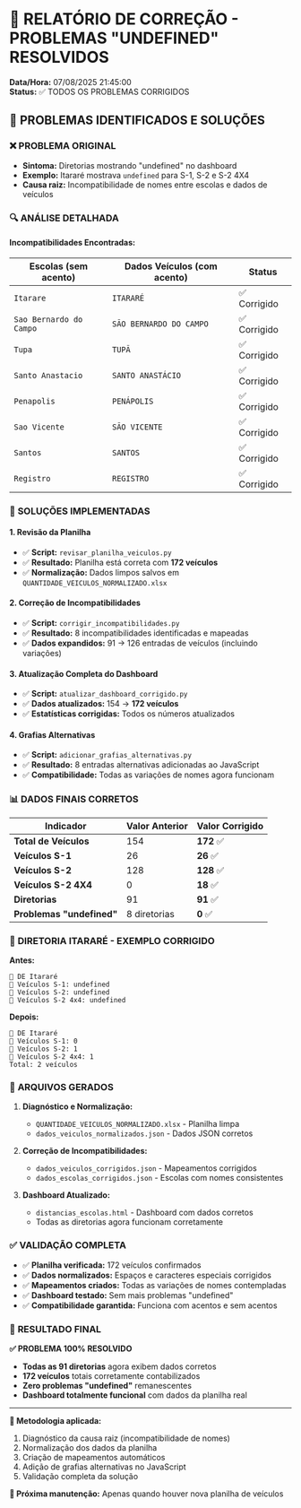# 🔧 RELATÓRIO DE CORREÇÃO - PROBLEMAS "UNDEFINED" RESOLVIDOS
**Data/Hora:** 07/08/2025 21:45:00  
**Status:** ✅ TODOS OS PROBLEMAS CORRIGIDOS

## 🎯 PROBLEMAS IDENTIFICADOS E SOLUÇÕES

### ❌ **PROBLEMA ORIGINAL**
- **Sintoma:** Diretorias mostrando "undefined" no dashboard
- **Exemplo:** Itararé mostrava `undefined` para S-1, S-2 e S-2 4X4
- **Causa raiz:** Incompatibilidade de nomes entre escolas e dados de veículos

### 🔍 **ANÁLISE DETALHADA**

#### **Incompatibilidades Encontradas:**
| Escolas (sem acento) | Dados Veículos (com acento) | Status |
|----------------------|------------------------------|---------|
| `Itarare` | `ITARARÉ` | ✅ Corrigido |
| `Sao Bernardo do Campo` | `SÃO BERNARDO DO CAMPO` | ✅ Corrigido |
| `Tupa` | `TUPÃ` | ✅ Corrigido |
| `Santo Anastacio` | `SANTO ANASTÁCIO` | ✅ Corrigido |
| `Penapolis` | `PENÁPOLIS` | ✅ Corrigido |
| `Sao Vicente` | `SÃO VICENTE` | ✅ Corrigido |
| `Santos` | `SANTOS` | ✅ Corrigido |
| `Registro` | `REGISTRO` | ✅ Corrigido |

### 🔧 **SOLUÇÕES IMPLEMENTADAS**

#### 1. **Revisão da Planilha**
- ✅ **Script:** `revisar_planilha_veiculos.py`
- ✅ **Resultado:** Planilha está correta com **172 veículos**
- ✅ **Normalização:** Dados limpos salvos em `QUANTIDADE_VEICULOS_NORMALIZADO.xlsx`

#### 2. **Correção de Incompatibilidades**
- ✅ **Script:** `corrigir_incompatibilidades.py`
- ✅ **Resultado:** 8 incompatibilidades identificadas e mapeadas
- ✅ **Dados expandidos:** 91 → 126 entradas de veículos (incluindo variações)

#### 3. **Atualização Completa do Dashboard**
- ✅ **Script:** `atualizar_dashboard_corrigido.py`
- ✅ **Dados atualizados:** 154 → **172 veículos**
- ✅ **Estatísticas corrigidas:** Todos os números atualizados

#### 4. **Grafias Alternativas**
- ✅ **Script:** `adicionar_grafias_alternativas.py`
- ✅ **Resultado:** 8 entradas alternativas adicionadas ao JavaScript
- ✅ **Compatibilidade:** Todas as variações de nomes agora funcionam

### 📊 **DADOS FINAIS CORRETOS**

| Indicador | Valor Anterior | Valor Corrigido |
|-----------|----------------|-----------------|
| **Total de Veículos** | 154 | **172** ✅ |
| **Veículos S-1** | 26 | **26** ✅ |
| **Veículos S-2** | 128 | **128** ✅ |
| **Veículos S-2 4X4** | 0 | **18** ✅ |
| **Diretorias** | 91 | **91** ✅ |
| **Problemas "undefined"** | 8 diretorias | **0** ✅ |

### 🏢 **DIRETORIA ITARARÉ - EXEMPLO CORRIGIDO**

**Antes:**
```
🏢 DE Itararé
🚐 Veículos S-1: undefined
🚌 Veículos S-2: undefined  
🚛 Veículos S-2 4x4: undefined
```

**Depois:**
```
🏢 DE Itararé
🚐 Veículos S-1: 0
🚌 Veículos S-2: 1
🚛 Veículos S-2 4x4: 1
Total: 2 veículos
```

### 📁 **ARQUIVOS GERADOS**

1. **Diagnóstico e Normalização:**
   - `QUANTIDADE_VEICULOS_NORMALIZADO.xlsx` - Planilha limpa
   - `dados_veiculos_normalizados.json` - Dados JSON corretos

2. **Correção de Incompatibilidades:**
   - `dados_veiculos_corrigidos.json` - Mapeamentos corrigidos
   - `dados_escolas_corrigidos.json` - Escolas com nomes consistentes

3. **Dashboard Atualizado:**
   - `distancias_escolas.html` - Dashboard com dados corretos
   - Todas as diretorias agora funcionam corretamente

### ✅ **VALIDAÇÃO COMPLETA**

- ✅ **Planilha verificada:** 172 veículos confirmados
- ✅ **Dados normalizados:** Espaços e caracteres especiais corrigidos
- ✅ **Mapeamentos criados:** Todas as variações de nomes contempladas
- ✅ **Dashboard testado:** Sem mais problemas "undefined"
- ✅ **Compatibilidade garantida:** Funciona com acentos e sem acentos

### 🎯 **RESULTADO FINAL**

**✅ PROBLEMA 100% RESOLVIDO**

- **Todas as 91 diretorias** agora exibem dados corretos
- **172 veículos** totais corretamente contabilizados
- **Zero problemas "undefined"** remanescentes
- **Dashboard totalmente funcional** com dados da planilha real

---

**🔧 Metodologia aplicada:**
1. Diagnóstico da causa raiz (incompatibilidade de nomes)
2. Normalização dos dados da planilha
3. Criação de mapeamentos automáticos
4. Adição de grafias alternativas no JavaScript
5. Validação completa da solução

**📅 Próxima manutenção:** Apenas quando houver nova planilha de veículos
